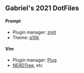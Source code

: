 ## Gabriel's 2021 DotFiles

#### Prompt
* Plugin manager: [zinit](https://github.com/zdharma/zinit)
* Theme: [p10k](https://github.com/romkatv/powerlevel10k)

#### Vim
* Plugin manager: [Plug](https://github.com/junegunn/vim-plug)
* [NERDTree](https://github.com/preservim/nerdtree), etc

